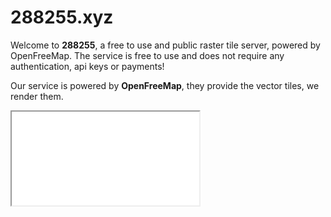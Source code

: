 # 288255.xyz
Welcome to **288255**, a free to use and public raster tile server, powered by OpenFreeMap.
The service is free to use and does not require any authentication, api keys or payments!

Our service is powered by **OpenFreeMap**, they provide the vector tiles, we render them.

<iframe src="/map.html">

## SLA
**Please note** that we do not offer any SLA or uptime guarantee.

## Attribution
When using this service, you are required to attribute OpenStreetMap.
We prefer it if you also attribute both 288255 and OpenFreeMap, but this is not required.

## FAQ
### 1. What is this?
A free to use raster tile server.

### 2. What data do you use?
Planet data is provided by OpenStreetMap.
When using this service, you are required to attribute them.

### 3. Can I use it for commercial projects?
Yes!

### 4. How much does it cost to run this service?
Currently, the service only cost about €15/month to host.